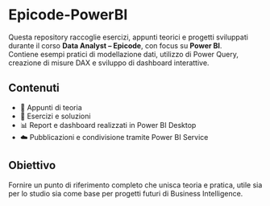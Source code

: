 # Epicode-PowerBI

Questa repository raccoglie esercizi, appunti teorici e progetti sviluppati durante il corso **Data Analyst – Epicode**, con focus su **Power BI**.  
Contiene esempi pratici di modellazione dati, utilizzo di Power Query, creazione di misure DAX e sviluppo di dashboard interattive.  

## Contenuti
- 📘 Appunti di teoria
- 📝 Esercizi e soluzioni
- 📊 Report e dashboard realizzati in Power BI Desktop
- ☁️ Pubblicazioni e condivisione tramite Power BI Service

## Obiettivo
Fornire un punto di riferimento completo che unisca teoria e pratica, utile sia per lo studio sia come base per progetti futuri di Business Intelligence.
